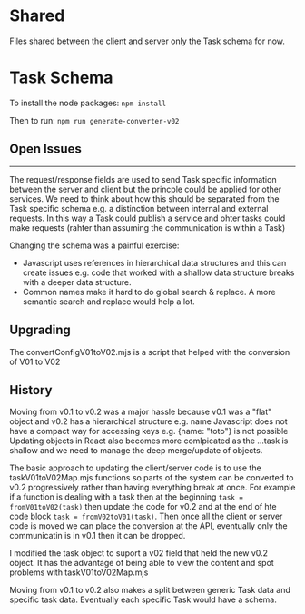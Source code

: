 # Shared

Files shared between the client and server only the Task schema for now.
# Task Schema

To install the node packages: `npm install` 

Then to run: `npm run generate-converter-v02` 

## Open Issues
-----------
The request/response fields are used to send Task specific information between the server and client but the princple could be applied for other services. We need to think about how this should be separated from the Task specific schema e.g. a distinction between internal and external requests. In this way a Task could publish a service and ohter tasks could make requests (rahter than assuming the communication is within a Task)

Changing the schema was a painful exercise:
* Javascript uses references in hierarchical data structures and this can create issues e.g. code that worked with a shallow data structure breaks with a deeper data structure.
* Common names make it hard to do global search & replace. A more semantic search and replace would help a lot.

## Upgrading
The convertConfigV01toV02.mjs is a script that helped with the conversion of V01 to V02

## History
Moving from v0.1 to v0.2 was a major hassle because v0.1 was a "flat" object and v0.2 has a hierarchical structure e.g. name
Javascript does not have a compact way for accessing keys e.g. {name: "toto"} is not possible
Updating objects in React also becomes more comlpicated as the ...task is shallow and we need to manage the deep merge/update of objects.

The basic approach to updating the client/server code is to use the taskV01toV02Map.mjs functions so parts of the system can be converted to v0.2 progressively rather than having everything break at once. For example if a function is dealing with a task then at the beginning `task = fromV01toV02(task)` then update the code for v0.2 and at the end of hte code block `task = fromV02toV01(task)`. Then once all the client or server code is moved we can place the conversion at the API, eventually only the communicatin is in v0.1 then it can be dropped. 

I modified the task object to suport a v02 field that held the new v0.2 object. It has the advantage of being able to view the content and spot problems with taskV01toV02Map.mjs 

Moving from v0.1 to v0.2 also makes a split between generic Task data and specific task data. Eventually each specific Task would have a schema.

